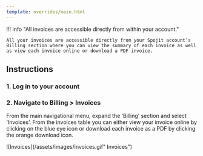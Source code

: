 ```yaml
---
template: overrides/main.html
---
```


!!! info "All invoices are accessible directly from within your account."

    All your invoices are accessible directly from your Spojit account’s Billing section where you can view the summary of each invoice as well as view each invoice online or download a PDF invoice.

## Instructions
### 1. Log in to your account

### 2. Navigate to Billing > Invoices

  From the main navigational menu, expand the ‘Billing’ section and select ‘Invoices’. From the invoices table you can either view your invoice online by clicking on the blue eye icon or download each invoice as a PDF by clicking the orange download icon.

  ![Invoices](/assets/images/invoices.gif" Invoices")
